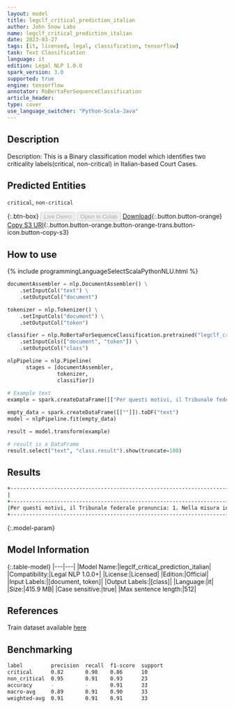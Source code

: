 ```yaml
---
layout: model
title: legclf_critical_prediction_italian
author: John Snow Labs
name: legclf_critical_prediction_italian
date: 2023-03-27
tags: [it, licensed, legal, classification, tensorflow]
task: Text Classification
language: it
edition: Legal NLP 1.0.0
spark_version: 3.0
supported: true
engine: tensorflow
annotator: RoBertaForSequenceClassification
article_header:
type: cover
use_language_switcher: "Python-Scala-Java"
---
```


## Description

Description: This is a Binary classification model which identifies two criticality labels(critical, non-critical) in Italian-based Court Cases.

## Predicted Entities

`critical`, `non-critical`

{:.btn-box}
<button class="button button-orange" disabled>Live Demo</button>
<button class="button button-orange" disabled>Open in Colab</button>
[Download](https://s3.amazonaws.com/auxdata.johnsnowlabs.com/legal/models/legclf_critical_prediction_italian_it_1.0.0_3.0_1679944691458.zip){:.button.button-orange}
[Copy S3 URI](s3://auxdata.johnsnowlabs.com/legal/models/legclf_critical_prediction_italian_it_1.0.0_3.0_1679944691458.zip){:.button.button-orange.button-orange-trans.button-icon.button-copy-s3}

## How to use



<div class="tabs-box" markdown="1">
{% include programmingLanguageSelectScalaPythonNLU.html %}

```python
documentAssembler = nlp.DocumentAssembler() \
    .setInputCol("text") \
    .setOutputCol("document")

tokenizer = nlp.Tokenizer() \
    .setInputCols("document") \
    .setOutputCol("token")

classifier = nlp.RoBertaForSequenceClassification.pretrained("legclf_critical_prediction_italian", "it", "legal/models") \
    .setInputCols(["document", "token"]) \
    .setOutputCol("class")

nlpPipeline = nlp.Pipeline(
      stages = [documentAssembler,
                tokenizer,
                classifier])
     
# Example text
example = spark.createDataFrame([["Per questi motivi, il Tribunale federale pronuncia: 1. Nella misura in cui è ammissibile, il ricorso è respinto. 2. Le spese giudiziarie di fr. 2'000.-- sono poste a carico del ricorrente. 3. Comunicazione ai patrocinatori delle parti, al patrocinatore di C._ e al Presidente della Camera di protezione del Tribunale d'appello del Cantone Ticino."]]).toDF("text")

empty_data = spark.createDataFrame([[""]]).toDF("text")
model = nlpPipeline.fit(empty_data)

result = model.transform(example)

# result is a DataFrame
result.select("text", "class.result").show(truncate=100)
```

</div>

## Results

```bash
+----------------------------------------------------------------------------------------------------+----------+
|                                                                                                text|    result|
+----------------------------------------------------------------------------------------------------+----------+
|Per questi motivi, il Tribunale federale pronuncia: 1. Nella misura in cui è ammissibile, il rico...|[critical]|
+----------------------------------------------------------------------------------------------------+----------+
```

{:.model-param}
## Model Information

{:.table-model}
|---|---|
|Model Name:|legclf_critical_prediction_italian|
|Compatibility:|Legal NLP 1.0.0+|
|License:|Licensed|
|Edition:|Official|
|Input Labels:|[document, token]|
|Output Labels:|[class]|
|Language:|it|
|Size:|415.9 MB|
|Case sensitive:|true|
|Max sentence length:|512|

## References

Train dataset available [here](https://huggingface.co/datasets/rcds/legal_criticality_prediction)

## Benchmarking

```bash
label         precision  recall  f1-score  support 
critical      0.82       0.90    0.86      10      
non_critical  0.95       0.91    0.93      23      
accuracy      -          -       0.91      33      
macro-avg     0.89       0.91    0.90      33      
weighted-avg  0.91       0.91    0.91      33    
```
